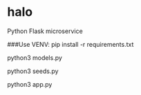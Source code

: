 # halo
Python Flask microservice

###Use VENV:
pip install -r requirements.txt 

python3 models.py

python3 seeds.py

python3 app.py
